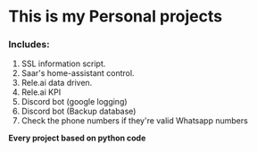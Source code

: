 # This is my Personal projects

### Includes:
1. SSL information script.
2. Saar's home-assistant control.
3. Rele.ai data driven.
4. Rele.ai KPI
5. Discord bot (google logging)
6. Discord bot (Backup database)
7. Check the phone numbers if they're valid Whatsapp numbers

**Every project based on python code**